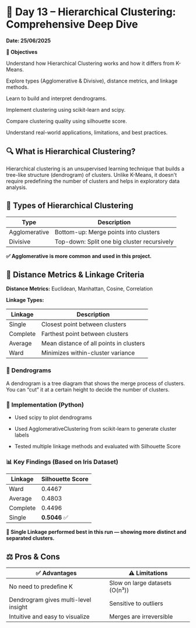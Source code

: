 # 📅 Day 13 – Hierarchical Clustering: Comprehensive Deep Dive

**Date: 25/06/2025**

**🎯 Objectives**

Understand how Hierarchical Clustering works and how it differs from K-Means.

Explore types (Agglomerative & Divisive), distance metrics, and linkage methods.

Learn to build and interpret dendrograms.

Implement clustering using scikit-learn and scipy.

Compare clustering quality using silhouette score.

Understand real-world applications, limitations, and best practices.

## 🔍 What is Hierarchical Clustering?

Hierarchical clustering is an unsupervised learning technique that builds a tree-like structure (dendrogram) of clusters. Unlike K-Means, it doesn't require predefining the number of clusters and helps in exploratory data analysis.

## 🧱 Types of Hierarchical Clustering

| Type          | Description                                 |
| ------------- | ------------------------------------------- |
| Agglomerative | Bottom-up: Merge points into clusters       |
| Divisive      | Top-down: Split one big cluster recursively |

**✅ Agglomerative is more common and used in this project.**

## 🧮 Distance Metrics & Linkage Criteria

**Distance Metrics:** Euclidean, Manhattan, Cosine, Correlation

**Linkage Types:**

| Linkage  | Description                             |
| -------- | --------------------------------------- |
| Single   | Closest point between clusters          |
| Complete | Farthest point between clusters         |
| Average  | Mean distance of all points in clusters |
| Ward     | Minimizes within-cluster variance       |

### 🌲 Dendrograms

A dendrogram is a tree diagram that shows the merge process of clusters. You can “cut” it at a certain height to decide the number of clusters.

### 🧪 Implementation (Python)

- Used scipy to plot dendrograms

- Used AgglomerativeClustering from scikit-learn to generate cluster labels

- Tested multiple linkage methods and evaluated with Silhouette Score

### 📊 Key Findings (Based on Iris Dataset)

| Linkage  | Silhouette Score |
| -------- | ---------------- |
| Ward     | 0.4467           |
| Average  | 0.4803           |
| Complete | 0.4496           |
| Single   | **0.5046** ✅     |

**🔎 Single Linkage performed best in this run — showing more distinct and separated clusters.**

## ⚖️ Pros & Cons

| ✅ Advantages                         | ⚠️ Limitations                 |
| ------------------------------------ | ------------------------------ |
| No need to predefine K               | Slow on large datasets (O(n³)) |
| Dendrogram gives multi-level insight | Sensitive to outliers          |
| Intuitive and easy to visualize      | Merges are irreversible        |


